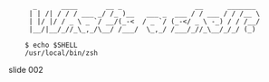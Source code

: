          _      ____       __ _                  __      _______
         | | /| / / / ___ _/ /_ )__   ___ _  ___ / / ___ / / /__ \
         | |/ |/ / _ \ _ `/ __/(_-<  / _ `/ (_-</ _ \ -_) / / /__/
         |__/|__/_//_\_,_/\__/ /___/  \_,_/ /___/_//_\__/_/_/ (_)

        $ echo $SHELL
        /usr/local/bin/zsh
















































































slide 002
